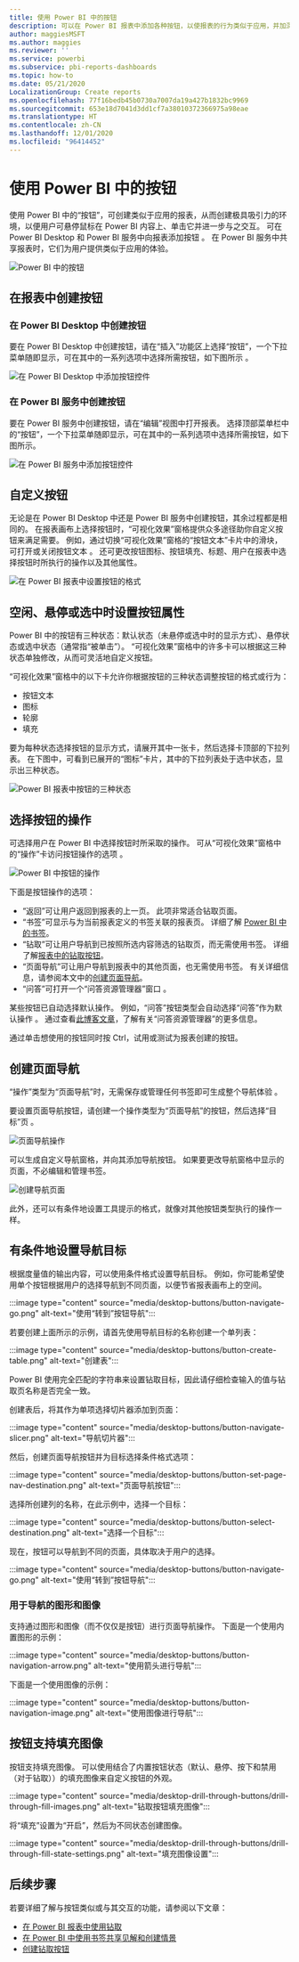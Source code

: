 ```yaml
---
title: 使用 Power BI 中的按钮
description: 可以在 Power BI 报表中添加各种按钮，以使报表的行为类似于应用，并加深与用户的互动。
author: maggiesMSFT
ms.author: maggies
ms.reviewer: ''
ms.service: powerbi
ms.subservice: pbi-reports-dashboards
ms.topic: how-to
ms.date: 05/21/2020
LocalizationGroup: Create reports
ms.openlocfilehash: 77f16bedb45b0730a7007da19a427b1832bc9969
ms.sourcegitcommit: 653e18d7041d3dd1cf7a38010372366975a98eae
ms.translationtype: HT
ms.contentlocale: zh-CN
ms.lasthandoff: 12/01/2020
ms.locfileid: "96414452"
---
```

# <a name="use-buttons-in-power-bi"></a>使用 Power BI 中的按钮
使用 Power BI 中的“按钮”，可创建类似于应用的报表，从而创建极具吸引力的环境，以便用户可悬停鼠标在 Power BI 内容上、单击它并进一步与之交互。 可在 Power BI Desktop 和 Power BI 服务中向报表添加按钮 。 在 Power BI 服务中共享报表时，它们为用户提供类似于应用的体验。

![Power BI 中的按钮](media/desktop-buttons/power-bi-buttons.png)

## <a name="create-buttons-in-reports"></a>在报表中创建按钮

### <a name="create-a-button-in-power-bi-desktop"></a>在 Power BI Desktop 中创建按钮

要在 Power BI Desktop 中创建按钮，请在“插入”功能区上选择“按钮”，一个下拉菜单随即显示，可在其中的一系列选项中选择所需按钮，如下图所示  。 

![在 Power BI Desktop 中添加按钮控件](media/desktop-buttons/power-bi-button-dropdown.png)

### <a name="create-a-button-in-the-power-bi-service"></a>在 Power BI 服务中创建按钮

要在 Power BI 服务中创建按钮，请在“编辑”视图中打开报表。 选择顶部菜单栏中的“按钮”，一个下拉菜单随即显示，可在其中的一系列选项中选择所需按钮，如下图所示。 

![在 Power BI 服务中添加按钮控件](media/desktop-buttons/power-bi-button-service-dropdown.png)

## <a name="customize-a-button"></a>自定义按钮

无论是在 Power BI Desktop 中还是 Power BI 服务中创建按钮，其余过程都是相同的。 在报表画布上选择按钮时，“可视化效果”窗格提供众多途径助你自定义按钮来满足需要。 例如，通过切换“可视化效果”窗格的“按钮文本”卡片中的滑块，可打开或关闭按钮文本 。 还可更改按钮图标、按钮填充、标题、用户在报表中选择按钮时所执行的操作以及其他属性。

![在 Power BI 报表中设置按钮的格式](media/desktop-buttons/power-bi-button-properties.png)

## <a name="set-button-properties-when-idle-hovered-over-or-selected"></a>空闲、悬停或选中时设置按钮属性

Power BI 中的按钮有三种状态：默认状态（未悬停或选中时的显示方式）、悬停状态或选中状态（通常指“被单击”）。 “可视化效果”窗格中的许多卡可以根据这三种状态单独修改，从而可灵活地自定义按钮。

“可视化效果”窗格中的以下卡允许你根据按钮的三种状态调整按钮的格式或行为：

* 按钮文本
* 图标
* 轮廓
* 填充

要为每种状态选择按钮的显示方式，请展开其中一张卡，然后选择卡顶部的下拉列表。 在下图中，可看到已展开的“图标”卡片，其中的下拉列表处于选中状态，显示出三种状态。

![Power BI 报表中按钮的三种状态](media/desktop-buttons/power-bi-button-format.png)

## <a name="select-the-action-for-a-button"></a>选择按钮的操作

可选择用户在 Power BI 中选择按钮时所采取的操作。 可从“可视化效果”窗格中的“操作”卡访问按钮操作的选项 。

![Power BI 中按钮的操作](media/desktop-buttons/power-bi-button-action.png)

下面是按钮操作的选项：

- “返回”可让用户返回到报表的上一页。 此项非常适合钻取页面。
- “书签”可显示与为当前报表定义的书签关联的报表页。 详细了解 [Power BI 中的书签](desktop-bookmarks.md)。 
- “钻取”可让用户导航到已按照所选内容筛选的钻取页，而无需使用书签。 详细了解[报表中的钻取按钮](desktop-drill-through-buttons.md)。
- “页面导航”可让用户导航到报表中的其他页面，也无需使用书签。 有关详细信息，请参阅本文中的[创建页面导航](#create-page-navigation)。
- “问答”可打开一个“问答资源管理器”窗口 。 

某些按钮已自动选择默认操作。 例如，“问答”按钮类型会自动选择“问答”作为默认操作 。 通过查看[此博客文章](https://powerbi.microsoft.com/blog/power-bi-desktop-april-2018-feature-summary/#Q&AExplorer)，了解有关“问答资源管理器”的更多信息。

通过单击想使用的按钮同时按 Ctrl，试用或测试为报表创建的按钮。 

## <a name="create-page-navigation"></a>创建页面导航

“操作”类型为“页面导航”时，无需保存或管理任何书签即可生成整个导航体验 。

要设置页面导航按钮，请创建一个操作类型为“页面导航”的按钮，然后选择“目标”页 。

![页面导航操作](media/desktop-buttons/power-bi-page-navigation.png)

可以生成自定义导航窗格，并向其添加导航按钮。 如果要更改导航窗格中显示的页面，不必编辑和管理书签。

![创建导航页面](media/desktop-buttons/power-bi-build-navigation-pane.png)

此外，还可以有条件地设置工具提示的格式，就像对其他按钮类型执行的操作一样。

## <a name="set-the-navigation-destination-conditionally"></a>有条件地设置导航目标

根据度量值的输出内容，可以使用条件格式设置导航目标。 例如，你可能希望使用单个按钮根据用户的选择导航到不同页面，以便节省报表画布上的空间。

:::image type="content" source="media/desktop-buttons/button-navigate-go.png" alt-text="使用“转到”按钮导航":::
 
若要创建上面所示的示例，请首先使用导航目标的名称创建一个单列表：

:::image type="content" source="media/desktop-buttons/button-create-table.png" alt-text="创建表":::

Power BI 使用完全匹配的字符串来设置钻取目标，因此请仔细检查输入的值与钻取页名称是否完全一致。

创建表后，将其作为单项选择切片器添加到页面：

:::image type="content" source="media/desktop-buttons/button-navigate-slicer.png" alt-text="导航切片器":::

然后，创建页面导航按钮并为目标选择条件格式选项：

:::image type="content" source="media/desktop-buttons/button-set-page-nav-destination.png" alt-text="页面导航按钮":::
 
选择所创建列的名称，在此示例中，选择一个目标：

:::image type="content" source="media/desktop-buttons/button-select-destination.png" alt-text="选择一个目标":::

现在，按钮可以导航到不同的页面，具体取决于用户的选择。

:::image type="content" source="media/desktop-buttons/button-navigate-go.png" alt-text="使用“转到”按钮导航":::
 
### <a name="shapes-and-images-for-navigation"></a>用于导航的图形和图像

支持通过图形和图像（而不仅仅是按钮）进行页面导航操作。 下面是一个使用内置图形的示例：

:::image type="content" source="media/desktop-buttons/button-navigation-arrow.png" alt-text="使用箭头进行导航":::
 
下面是一个使用图像的示例：

:::image type="content" source="media/desktop-buttons/button-navigation-image.png" alt-text="使用图像进行导航":::
 
## <a name="buttons-support-fill-images"></a>按钮支持填充图像

按钮支持填充图像。 可以使用结合了内置按钮状态（默认、悬停、按下和禁用（对于钻取））的填充图像来自定义按钮的外观。

:::image type="content" source="media/desktop-drill-through-buttons/drill-through-fill-images.png" alt-text="钻取按钮填充图像":::

将“填充”设置为“开启”，然后为不同状态创建图像。

:::image type="content" source="media/desktop-drill-through-buttons/drill-through-fill-state-settings.png" alt-text="填充图像设置":::


## <a name="next-steps"></a>后续步骤
若要详细了解与按钮类似或与其交互的功能，请参阅以下文章：

* [在 Power BI 报表中使用钻取](desktop-drillthrough.md)
* [在 Power BI 中使用书签共享见解和创建情景](desktop-bookmarks.md)
* [创建钻取按钮](desktop-drill-through-buttons.md)

